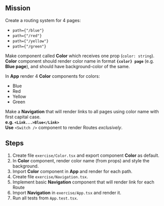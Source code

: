 ## Mission
Create a routing system for 4 pages:
 * `path={"/blue"}`
 * `path={"/red"}`
 * `path={"/yellow"}`
 * `path={"/green"}`

Make component called **Color** which receives one prop (`color: string`). <br>
**Color** component should render color name in format **`{color} page`** (e.g. **Blue page**), and should have background-color of the same.

In **App** render 4 **Color** components for colors:
* Blue
* Red
* Yellow
* Green

Make a **Navigation** that will render links to all pages using color name with first capital case.<br> **e.g. `<Link...>Blue</Link>`** <br>
**Use** `<Switch />` component to render Routes *exclusively*.

## Steps 
1. Create file `exercise/Color.tsx` and export component **Color** as default.
2. In **Color** component, render color name (from props) and style the background.
3. Import **Color** component in **App** and render for each path.
4. Create file `exercise/Navigation.tsx`. 
5. Implement basic **Navigation** component that will render link for each Route
6. Import **Navigation** in `exercise/App.tsx` and render it.
4. Run all tests from `App.test.tsx`. 

